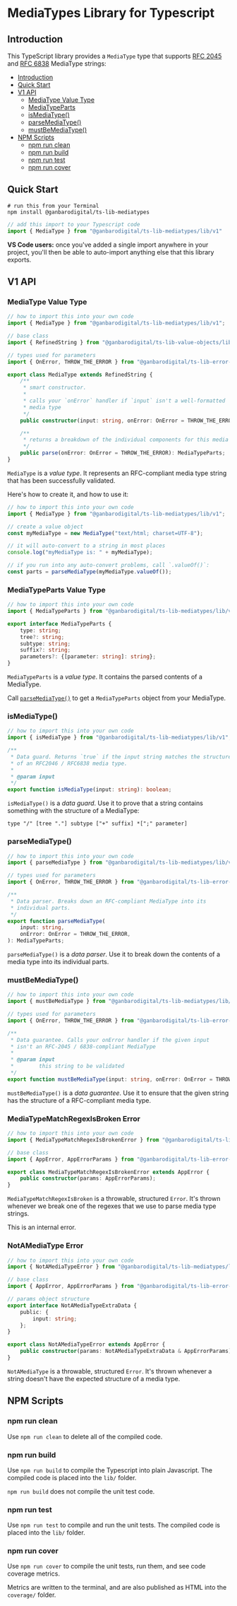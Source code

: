 # MediaTypes Library for Typescript

## Introduction

This TypeScript library provides a `MediaType` type that supports [RFC 2045][RFC 2045] and [RFC 6838][RFC 6838] MediaType strings:

- [Introduction](#introduction)
- [Quick Start](#quick-start)
- [V1 API](#v1-api)
  - [MediaType Value Type](#mediatype-value-type)
  - [MediaTypeParts](#mediatypeparts)
  - [isMediaType()](#ismediatype)
  - [parseMediaType()](#parsemediatype)
  - [mustBeMediaType()](#mustbemediatype)
- [NPM Scripts](#npm-scripts)
  - [npm run clean](#npm-run-clean)
  - [npm run build](#npm-run-build)
  - [npm run test](#npm-run-test)
  - [npm run cover](#npm-run-cover)

## Quick Start

```
# run this from your Terminal
npm install @ganbarodigital/ts-lib-mediatypes
```

```typescript
// add this import to your Typescript code
import { MediaType } from "@ganbarodigital/ts-lib-mediatypes/lib/v1"
```

__VS Code users:__ once you've added a single import anywhere in your project, you'll then be able to auto-import anything else that this library exports.

## V1 API

### MediaType Value Type

```typescript
// how to import this into your own code
import { MediaType } from "@ganbarodigital/ts-lib-mediatypes/lib/v1";

// base class
import { RefinedString } from "@ganbarodigital/ts-lib-value-objects/lib/v2";

// types used for parameters
import { OnError, THROW_THE_ERROR } from "@ganbarodigital/ts-lib-error-reporting/lib/v1";

export class MediaType extends RefinedString {
    /**
     * smart constructor.
     *
     * calls your `onError` handler if `input` isn't a well-formatted
     * media type
     */
    public constructor(input: string, onError: OnError = THROW_THE_ERROR);

    /**
     * returns a breakdown of the individual components for this media type
     */
    public parse(onError: OnError = THROW_THE_ERROR): MediaTypeParts;
}
```

`MediaType` is a _value type_. It represents an RFC-compliant media type string that has been successfully validated.

Here's how to create it, and how to use it:

```typescript
// how to import this into your own code
import { MediaType } from "@ganbarodigital/ts-lib-mediatypes/lib/v1";

// create a value object
const myMediaType = new MediaType("text/html; charset=UTF-8");

// it will auto-convert to a string in most places
console.log("myMediaType is: " + myMediaType);

// if you run into any auto-convert problems, call `.valueOf()`:
const parts = parseMediaType(myMediaType.valueOf());
```

### MediaTypeParts Value Type

```typescript
// how to import this into your own code
import { MediaTypeParts } from "@ganbarodigital/ts-lib-mediatypes/lib/v1";

export interface MediaTypeParts {
    type: string;
    tree?: string;
    subtype: string;
    suffix?: string;
    parameters?: {[parameter: string]: string};
}
```

`MediaTypeParts` is a _value type_. It contains the parsed contents of a MediaType.

Call [`parseMediaType()`](#parsemediatype) to get a `MediaTypeParts` object from your MediaType.

### isMediaType()

```typescript
// how to import this into your own code
import { isMediaType } from "@ganbarodigital/ts-lib-mediatypes/lib/v1";

/**
 * Data guard. Returns `true` if the input string matches the structure
 * of an RFC2046 / RFC6838 media type.
 *
 * @param input
 */
export function isMediaType(input: string): boolean;
```

`isMediaType()` is a _data guard_. Use it to prove that a string contains something with the structure of a MediaType:

    type "/" [tree "."] subtype ["+" suffix] *[";" parameter]

### parseMediaType()

```typescript
// how to import this into your own code
import { parseMediaType } from "@ganbarodigital/ts-lib-mediatypes/lib/v1";

// types used for parameters
import { OnError, THROW_THE_ERROR } from "@ganbarodigital/ts-lib-error-reporting/lib/v1";

/**
 * Data parser. Breaks down an RFC-compliant MediaType into its
 * individual parts.
 */
export function parseMediaType(
    input: string,
    onError: OnError = THROW_THE_ERROR,
): MediaTypeParts;
```

`parseMediaType()` is a _data parser_. Use it to break down the contents of a media type into its individual parts.

### mustBeMediaType()

```typescript
// how to import this into your own code
import { mustBeMediaType } from "@ganbarodigital/ts-lib-mediatypes/lib/v1";

// types used for parameters
import { OnError, THROW_THE_ERROR } from "@ganbarodigital/ts-lib-error-reporting/lib/v1";

/**
 * Data guarantee. Calls your onError handler if the given input
 * isn't an RFC-2045 / 6838-compliant MediaType
 *
 * @param input
 *        this string to be validated
 */
export function mustBeMediaType(input: string, onError: OnError = THROW_THE_ERROR): void;
```

`mustBeMediaType()` is a _data guarantee_. Use it to ensure that the given string has the structure of a RFC-compliant media type.

### MediaTypeMatchRegexIsBroken Error

```typescript
// how to import this into your own code
import { MediaTypeMatchRegexIsBrokenError } from "@ganbarodigital/ts-lib-mediatypes/lib/v1";

// base class
import { AppError, AppErrorParams } from "@ganbarodigital/ts-lib-error-reporting/lib/v1";

export class MediaTypeMatchRegexIsBrokenError extends AppError {
    public constructor(params: AppErrorParams);
}
```

`MediaTypeMatchRegexIsBroken` is a throwable, structured `Error`. It's thrown whenever we break one of the regexes that we use to parse media type strings.

This is an internal error.

### NotAMediaType Error

```typescript
// how to import this into your own code
import { NotAMediaTypeError } from "@ganbarodigital/ts-lib-mediatypes/lib/v1";

// base class
import { AppError, AppErrorParams } from "@ganbarodigital/ts-lib-error-reporting/lib/v1";

// params object structure
export interface NotAMediaTypeExtraData {
    public: {
        input: string;
    };
}

export class NotAMediaTypeError extends AppError {
    public constructor(params: NotAMediaTypeExtraData & AppErrorParams);
}
```

`NotAMediaType` is a throwable, structured `Error`. It's thrown whenever a string doesn't have the expected structure of a media type.

## NPM Scripts

### npm run clean

Use `npm run clean` to delete all of the compiled code.

### npm run build

Use `npm run build` to compile the Typescript into plain Javascript. The compiled code is placed into the `lib/` folder.

`npm run build` does not compile the unit test code.

### npm run test

Use `npm run test` to compile and run the unit tests. The compiled code is placed into the `lib/` folder.

### npm run cover

Use `npm run cover` to compile the unit tests, run them, and see code coverage metrics.

Metrics are written to the terminal, and are also published as HTML into the `coverage/` folder.

[RFC 2045]: https://tools.ietf.org/html/rfc2045
[RFC 6838]: https://tools.ietf.org/html/rfc6838